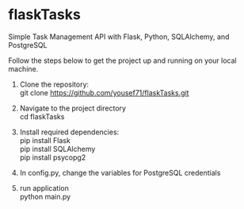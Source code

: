 # flaskTasks

Simple Task Management API with Flask, 
Python, SQLAlchemy, and PostgreSQL

Follow the steps below to get the project up and running on your local machine.

1. Clone the repository: <br />
git clone https://github.com/yousef71/flaskTasks.git

2. Navigate to the project directory <br />
cd flaskTasks

3. Install required dependencies: <br />
pip install Flask <br />
pip install SQLAlchemy <br />
pip install psycopg2 <br />
   
4. In config.py, change the variables for PostgreSQL credentials <br />

5. run application <br />
python main.py
